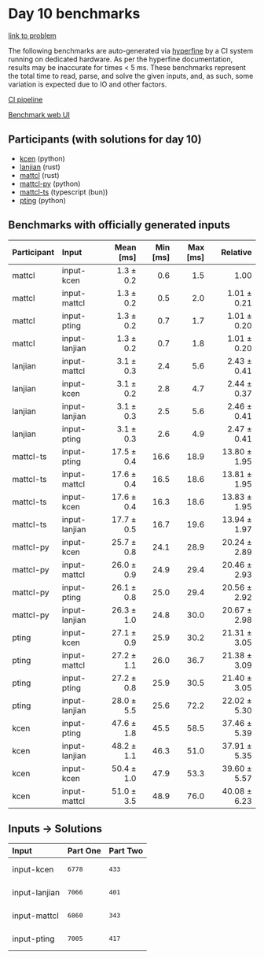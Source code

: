# Day 10 benchmarks

[link to problem](https://adventofcode.com/2023/day/10)

The following benchmarks are auto-generated via
[hyperfine](https://github.com/sharkdp/hyperfine) by a CI system running on
dedicated hardware. As per the hyperfine documentation, results may be
inaccurate for times < 5 ms. These benchmarks represent the total time to read,
parse, and solve the given inputs, and, as such, some variation is expected due
to IO and other factors.

[CI pipeline](http://ci.papercode.net:8080/teams/main/pipelines/aoc2023)

[Benchmark web UI](https://aoc.ancalagon.black)


## Participants (with solutions for day 10)

- [kcen](https://github.com/kcen/aoc2023) (python)
- [lanjian](https://github.com/lanjian/aoc-2023) (rust)
- [mattcl](https://github.com/mattcl/aoc2023) (rust)
- [mattcl-py](https://github.com/mattcl/aoc2023-py) (python)
- [mattcl-ts](https://github.com/mattcl/aoc2023-js) (typescript (bun))
- [pting](https://github.com/pting/aoc2023) (python)


## Benchmarks with officially generated inputs

| Participant | Input | Mean [ms] | Min [ms] | Max [ms] | Relative |
|:---|:---|---:|---:|---:|---:|
| mattcl | input-kcen | 1.3 ± 0.2 | 0.6 | 1.5 | 1.00 |
| mattcl | input-mattcl | 1.3 ± 0.2 | 0.5 | 2.0 | 1.01 ± 0.21 |
| mattcl | input-pting | 1.3 ± 0.2 | 0.7 | 1.7 | 1.01 ± 0.20 |
| mattcl | input-lanjian | 1.3 ± 0.2 | 0.7 | 1.8 | 1.01 ± 0.20 |
| lanjian | input-mattcl | 3.1 ± 0.3 | 2.4 | 5.6 | 2.43 ± 0.41 |
| lanjian | input-kcen | 3.1 ± 0.2 | 2.8 | 4.7 | 2.44 ± 0.37 |
| lanjian | input-lanjian | 3.1 ± 0.3 | 2.5 | 5.6 | 2.46 ± 0.41 |
| lanjian | input-pting | 3.1 ± 0.3 | 2.6 | 4.9 | 2.47 ± 0.41 |
| mattcl-ts | input-pting | 17.5 ± 0.4 | 16.6 | 18.9 | 13.80 ± 1.95 |
| mattcl-ts | input-mattcl | 17.6 ± 0.4 | 16.5 | 18.6 | 13.81 ± 1.95 |
| mattcl-ts | input-kcen | 17.6 ± 0.4 | 16.3 | 18.6 | 13.83 ± 1.95 |
| mattcl-ts | input-lanjian | 17.7 ± 0.5 | 16.7 | 19.6 | 13.94 ± 1.97 |
| mattcl-py | input-kcen | 25.7 ± 0.8 | 24.1 | 28.9 | 20.24 ± 2.89 |
| mattcl-py | input-mattcl | 26.0 ± 0.9 | 24.9 | 29.4 | 20.46 ± 2.93 |
| mattcl-py | input-pting | 26.1 ± 0.8 | 25.0 | 29.4 | 20.56 ± 2.92 |
| mattcl-py | input-lanjian | 26.3 ± 1.0 | 24.8 | 30.0 | 20.67 ± 2.98 |
| pting | input-kcen | 27.1 ± 0.9 | 25.9 | 30.2 | 21.31 ± 3.05 |
| pting | input-mattcl | 27.2 ± 1.1 | 26.0 | 36.7 | 21.38 ± 3.09 |
| pting | input-pting | 27.2 ± 0.8 | 25.9 | 30.5 | 21.40 ± 3.05 |
| pting | input-lanjian | 28.0 ± 5.5 | 25.6 | 72.2 | 22.02 ± 5.30 |
| kcen | input-pting | 47.6 ± 1.8 | 45.5 | 58.5 | 37.46 ± 5.39 |
| kcen | input-lanjian | 48.2 ± 1.1 | 46.3 | 51.0 | 37.91 ± 5.35 |
| kcen | input-kcen | 50.4 ± 1.0 | 47.9 | 53.3 | 39.60 ± 5.57 |
| kcen | input-mattcl | 51.0 ± 3.5 | 48.9 | 76.0 | 40.08 ± 6.23 |


## Inputs -> Solutions

| Input | Part One | Part Two |
|:---|:---|:---|
|input-kcen|<pre>6778</pre>|<pre>433</pre>|
|input-lanjian|<pre>7066</pre>|<pre>401</pre>|
|input-mattcl|<pre>6860</pre>|<pre>343</pre>|
|input-pting|<pre>7005</pre>|<pre>417</pre>|